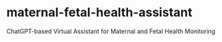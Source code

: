 # maternal-fetal-health-assistant
ChatGPT-based Virtual Assistant for Maternal and Fetal Health Monitoring
